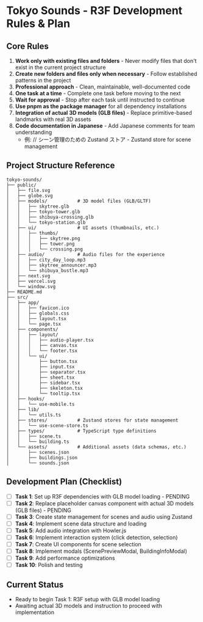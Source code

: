# Tokyo Sounds - R3F Development Rules & Plan

## Core Rules

1. **Work only with existing files and folders** - Never modify files that don't exist in the current project structure
2. **Create new folders and files only when necessary** - Follow established patterns in the project
3. **Professional approach** - Clean, maintainable, well-documented code
4. **One task at a time** - Complete one task before moving to the next
5. **Wait for approval** - Stop after each task until instructed to continue
6. **Use pnpm as the package manager** for all dependency installations
7. **Integration of actual 3D models (GLB files)** - Replace primitive-based landmarks with real 3D assets
8. **Code documentation in Japanese** - Add Japanese comments for team understanding
   - 例: // シーン管理のための Zustand ストア - Zustand store for scene management

## Project Structure Reference

```
tokyo-sounds/
├── public/
│   ├── file.svg
│   ├── globe.svg
│   ├── models/           # 3D model files (GLB/GLTF)
│   │   ├── skytree.glb
│   │   ├── tokyo-tower.glb
│   │   ├── shibuya-crossing.glb
│   │   └── tokyo-station.glb
│   ├── ui/               # UI assets (thumbnails, etc.)
│   │   ├── thumbs/
│   │   │   ├── skytree.png
│   │   │   ├── tower.png
│   │   │   └── crossing.png
│   ├── audio/            # Audio files for the experience
│   │   ├── city_day_loop.mp3
│   │   ├── skytree_announcer.mp3
│   │   └── shibuya_bustle.mp3
│   ├── next.svg
│   ├── vercel.svg
│   └── window.svg
├── README.md
├── src/
│   ├── app/
│   │   ├── favicon.ico
│   │   ├── globals.css
│   │   ├── layout.tsx
│   │   └── page.tsx
│   ├── components/
│   │   ├── layout/
│   │   │   ├── audio-player.tsx
│   │   │   ├── canvas.tsx
│   │   │   └── footer.tsx
│   │   └── ui/
│   │       ├── button.tsx
│   │       ├── input.tsx
│   │       ├── separator.tsx
│   │       ├── sheet.tsx
│   │       ├── sidebar.tsx
│   │       ├── skeleton.tsx
│   │       └── tooltip.tsx
│   ├── hooks/
│   │   └── use-mobile.ts
│   ├── lib/
│   │   └── utils.ts
│   ├── stores/           # Zustand stores for state management
│   │   └── use-scene-store.ts
│   ├── types/            # TypeScript type definitions
│   │   ├── scene.ts
│   │   └── building.ts
│   └── assets/           # Additional assets (data schemas, etc.)
│       ├── scenes.json
│       ├── buildings.json
│       └── sounds.json
```

## Development Plan (Checklist)

- [ ] **Task 1**: Set up R3F dependencies with GLB model loading - PENDING
- [ ] **Task 2**: Replace placeholder canvas component with actual 3D models (GLB files) - PENDING
- [ ] **Task 3**: Create state management for scenes and audio using Zustand
- [ ] **Task 4**: Implement scene data structure and loading
- [ ] **Task 5**: Add audio integration with Howler.js
- [ ] **Task 6**: Implement interaction system (click detection, selection)
- [ ] **Task 7**: Create UI components for scene selection
- [ ] **Task 8**: Implement modals (ScenePreviewModal, BuildingInfoModal)
- [ ] **Task 9**: Add performance optimizations
- [ ] **Task 10**: Polish and testing

## Current Status

- Ready to begin Task 1: R3F setup with GLB model loading
- Awaiting actual 3D models and instruction to proceed with implementation
